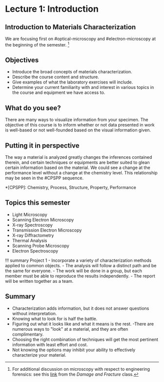 # Lecture 1: Introduction
## Introduction to Materials Characterization
We are focusing first on #optical-microscopy and #electron-microscopy at the beginning of the semester. [^1]

[^1]: For additional discussion on microscopy with respect to engineering forensics: see this [link](../engr-743-001-damage-and-fracture/lesson-3-microscopy.md) from the *Damage and Fracture* class.

## Objectives
- Introduce the broad concepts of materials characterization.
- Describe the course content and structure.
- Give examples of what the laboratory exercises will include.
- Determine your current familiarity with and interest in various topics in the course and equipment we have access to.

## What do you see?
There are many ways to visualize information from your specimen.
The objective of this course is to inform whether or not data presented in work is well-based or not well-founded based on the visual information given.

## Putting it in perspective
The way a material is analyzed greatly changes the inferences contained therein, and certain techniques or equipments are better suited to glean certain information based on the material.
We could see a change at the performance level without a change at the chemistry level.
This relationship may be seen in the #CPSPP sequence.

*[CPSPP]: Chemistry, Process, Structure, Property, Performance

## Topics this semester
- Light Microscopy
- Scanning Electron Microscopy
- X-ray Spectroscopy
- Transmission Electron Microscopy
- X-ray Diffractometry
- Thermal Analysis
- Scanning Probe Microscopy
- Electron Spectroscopy

!!! summary Project 1
    - Incorporate a variety of characterization methods applied to common objects.
    - The analysis will follow a distinct path and be the same for everyone.
    - The work will be done in a group, but each member must be able to reproduce the results independently.
    - The report will be written together as a team.

## Summary
- Characterization adds information, but it does not answer questions without interpretation.
- Knowing what to look for is half the battle.
- Figuring out what it looks like and what it means is the rest.
 -There are numerous ways to "look" at a material, and they are often complimentary.
- Choosing the right combination of techniques will get the most pertinent information with least effort and cost.
- Not knowing the options may inhibit your ability to effectively characterize your material.